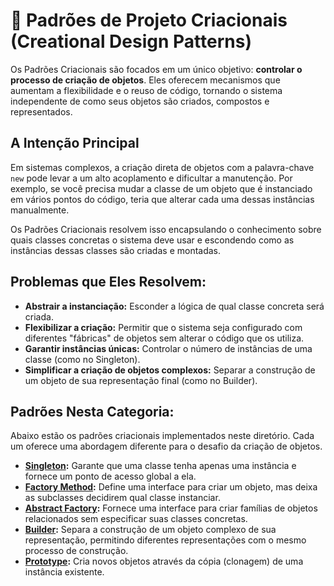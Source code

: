 # 📖 Padrões de Projeto Criacionais (Creational Design Patterns)

Os Padrões Criacionais são focados em um único objetivo: **controlar o processo de criação de objetos**. Eles oferecem mecanismos que aumentam a flexibilidade e o reuso de código, tornando o sistema independente de como seus objetos são criados, compostos e representados.

## A Intenção Principal

Em sistemas complexos, a criação direta de objetos com a palavra-chave `new` pode levar a um alto acoplamento e dificultar a manutenção. Por exemplo, se você precisa mudar a classe de um objeto que é instanciado em vários pontos do código, teria que alterar cada uma dessas instâncias manualmente.

Os Padrões Criacionais resolvem isso encapsulando o conhecimento sobre quais classes concretas o sistema deve usar e escondendo como as instâncias dessas classes são criadas e montadas.

## Problemas que Eles Resolvem:

* **Abstrair a instanciação:** Esconder a lógica de qual classe concreta será criada.
* **Flexibilizar a criação:** Permitir que o sistema seja configurado com diferentes "fábricas" de objetos sem alterar o código que os utiliza.
* **Garantir instâncias únicas:** Controlar o número de instâncias de uma classe (como no Singleton).
* **Simplificar a criação de objetos complexos:** Separar a construção de um objeto de sua representação final (como no Builder).

## Padrões Nesta Categoria:

Abaixo estão os padrões criacionais implementados neste diretório. Cada um oferece uma abordagem diferente para o desafio da criação de objetos.

* **[Singleton](./Singleton/):** Garante que uma classe tenha apenas uma instância e fornece um ponto de acesso global a ela.
* **[Factory Method](./FactoryMethod/):** Define uma interface para criar um objeto, mas deixa as subclasses decidirem qual classe instanciar.
* **[Abstract Factory](./AbstractFactory/):** Fornece uma interface para criar famílias de objetos relacionados sem especificar suas classes concretas.
* **[Builder](./Builder/):** Separa a construção de um objeto complexo de sua representação, permitindo diferentes representações com o mesmo processo de construção.
* **[Prototype](./Prototype/):** Cria novos objetos através da cópia (clonagem) de uma instância existente.
